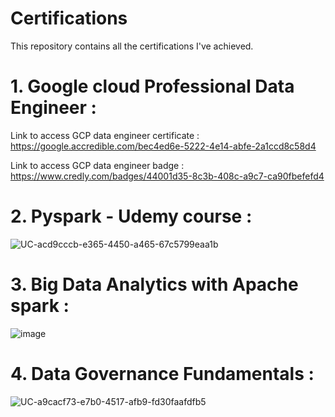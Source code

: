 # Certifications
This repository contains all the certifications I've achieved.

# 1. Google cloud Professional Data Engineer :
Link to access GCP data engineer certificate : https://google.accredible.com/bec4ed6e-5222-4e14-abfe-2a1ccd8c58d4

Link to access GCP data engineer badge : https://www.credly.com/badges/44001d35-8c3b-408c-a9c7-ca90fbefefd4

# 2. Pyspark - Udemy course :
![UC-acd9cccb-e365-4450-a465-67c5799eaa1b](https://github.com/aakriti-911/Certifications/assets/165250095/f90ff486-0337-43a1-b467-47fed62419f2)

# 3. Big Data Analytics with Apache spark :
![image](https://github.com/aakriti-911/Certifications/assets/165250095/5894326a-e0d0-4c7b-be87-c1a06b98f4a4)

# 4. Data Governance Fundamentals :
![UC-a9cacf73-e7b0-4517-afb9-fd30faafdfb5](https://github.com/aakriti-911/Certifications/assets/165250095/2e79c70a-7bcc-44df-8327-506f50dc9d98)


